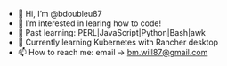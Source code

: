 - 👋 Hi, I’m @bdoubleu87
- 👀 I’m interested in learing how to code!
- 🌱 Past learning: PERL|JavaScript|Python|Bash|awk
- 👾 Currently learning Kubernetes with Rancher desktop
- 📫 How to reach me: email -> bm.will87@gmail.com

<!---
bdoubleu87/bdoubleu87 is a ✨ special ✨ repository because its `README.md` (this file) appears on your GitHub profile.
You can click the Preview link to take a look at your changes.
--->

